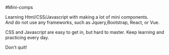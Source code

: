 #Mini-comps

Learning Html/CSS/Javascript with making a lot of mini components. \
And do not use any frameworks, such as Jquery,Bootstrap, React, or Vue.

CSS and Javascript are easy to get in, but hard to master. 
Keep learning and practicing every day. 

Don't quit!
